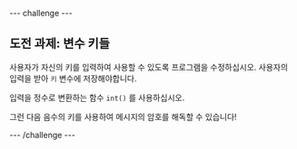 --- challenge ---

## 도전 과제: 변수 키들

사용자가 자신의 키를 입력하여 사용할 수 있도록 프로그램을 수정하십시오. 사용자의 입력을 받아 `키` 변수에 저장해야합니다.

입력을 정수로 변환하는 함수 `int()` 를 사용하십시오.

그런 다음 음수의 키를 사용하여 메시지의 암호를 해독할 수 있습니다!

--- /challenge ---